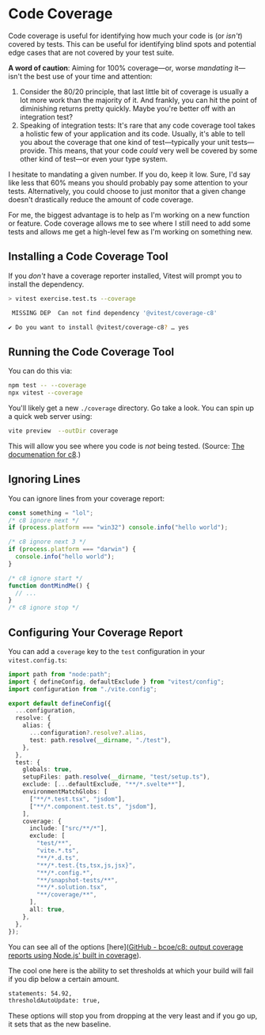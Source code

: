 # Code Coverage

Code coverage is useful for identifying how much your code is (or _isn't_) covered by tests. This can be useful for identifying blind spots and potential edge cases that are not covered by your test suite.

**A word of caution**: Aiming for 100% coverage—or, worse _mandating_ it—isn't the best use of your time and attention:

1. Consider the 80/20 principle, that last little bit of coverage is usually a lot more work than the majority of it. And frankly, you can hit the point of diminishing returns pretty quickly. Maybe you're better off with an integration test?
1. Speaking of integration tests: It's rare that any code coverage tool takes a holistic few of your application and its code. Usually, it's able to tell you about the coverage that one kind of test—typically your unit tests—provide. This means, that your code _could_ very well be covered by some other kind of test—or even your type system.

I hesitate to mandating a given number. If you do, keep it low. Sure, I'd say like less that 60% means you should probably pay some attention to your tests. Alternatively, you could choose to just monitor that a given change doesn't drastically reduce the amount of code coverage.

For me, the biggest advantage is to help as I'm working on a new function or feature. Code coverage allows me to see where I still need to add some tests and allows me get a high-level few as I'm working on something new.

## Installing a Code Coverage Tool

If you _don't_ have a coverage reporter installed, Vitest will prompt you to install the dependency.

```bash
> vitest exercise.test.ts --coverage

 MISSING DEP  Can not find dependency '@vitest/coverage-c8'

✔ Do you want to install @vitest/coverage-c8? … yes
```

## Running the Code Coverage Tool

You can do this via:

```bash
npm test -- --coverage
npx vitest --coverage
```

You'll likely get a new `./coverage` directory. Go take a look. You can spin up a quick web server using:

```bash
vite preview  --outDir coverage
```

This will allow you see where you code is _not_ being tested. (Source: [The documenation for c8](https://github.com/bcoe/c8#ignoring-uncovered-lines-functions-and-blocks).)

## Ignoring Lines

You can ignore lines from your coverage report:

```ts
const something = "lol";
/* c8 ignore next */
if (process.platform === "win32") console.info("hello world");

/* c8 ignore next 3 */
if (process.platform === "darwin") {
  console.info("hello world");
}

/* c8 ignore start */
function dontMindMe() {
  // ...
}
/* c8 ignore stop */
```

## Configuring Your Coverage Report

You can add a `coverage` key to the `test` configuration in your `vitest.config.ts`:

```ts
import path from "node:path";
import { defineConfig, defaultExclude } from "vitest/config";
import configuration from "./vite.config";

export default defineConfig({
  ...configuration,
  resolve: {
    alias: {
      ...configuration?.resolve?.alias,
      test: path.resolve(__dirname, "./test"),
    },
  },
  test: {
    globals: true,
    setupFiles: path.resolve(__dirname, "test/setup.ts"),
    exclude: [...defaultExclude, "**/*.svelte**"],
    environmentMatchGlobs: [
      ["**/*.test.tsx", "jsdom"],
      ["**/*.component.test.ts", "jsdom"],
    ],
    coverage: {
      include: ["src/**/*"],
      exclude: [
        "test/**",
        "vite.*.ts",
        "**/*.d.ts",
        "**/*.test.{ts,tsx,js,jsx}",
        "**/*.config.*",
        "**/snapshot-tests/**",
        "**/*.solution.tsx",
        "**/coverage/**",
      ],
      all: true,
    },
  },
});
```

You can see all of the options [here]([GitHub - bcoe/c8: output coverage reports using Node.js' built in coverage](https://github.com/bcoe/c8#cli-options--configuration)).

The cool one here is the ability to set thresholds at which your build will fail if you dip below a certain amount.

```bash
statements: 54.92,
thresholdAutoUpdate: true,
```

These options will stop you from dropping at the very least and if you go up, it sets that as the new baseline.
